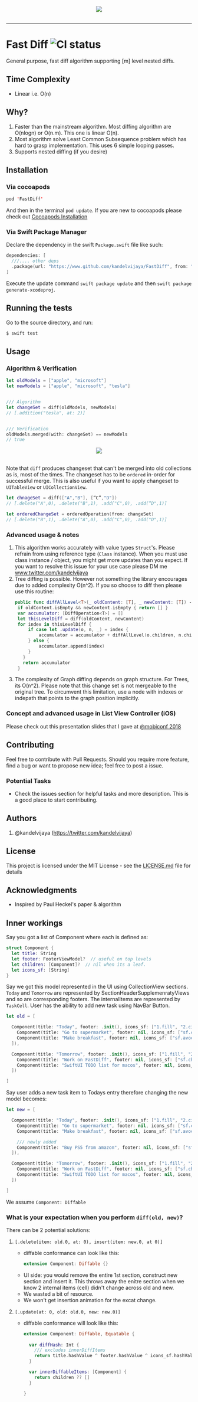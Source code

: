 <div align="center">
  <img src="logo.png"><br><br>
</div>

-----------------

# Fast Diff ![CI status](https://img.shields.io/badge/build-passing-brightgreen.svg)

General purpose, fast diff algorithm supporting [m] level nested diffs. 

## Time Complexity
- Linear i.e. O(n)

## Why?
1. Faster than the mainstream algorithm. Most diffing algorithm are O(nlogn) or O(n.m). This one is linear O(n).
2. Most algorithm solve Least Common Subsequence problem which has hard to grasp implementation. This uses 6 simple looping passes.
3. Supports nested diffing (if you desire)

## Installation
### Via cocoapods
```swift
pod 'FastDiff'
```
And then in the terminal `pod update`. If you are new to cocoapods please check out [Cocoapods Installation](https://guides.cocoapods.org/using/using-cocoapods)

### Via Swift Package Manager
Declare the dependency in the swift `Package.swift` file like such:
```swift
dependencies: [
  ///.... other deps
  .package(url: "https://www.github.com/kandelvijaya/FastDiff", from: "1.0.0"),
]
```

Execute the update command `swift package update` and then `swift package generate-xcodeproj`.

## Running the tests

Go to the source directory, and run:
```swift
$ swift test
```

## Usage
   
### Algorithm & Verification
```swift
let oldModels = ["apple", "microsoft"]
let newModels = ["apple", "microsoft", "tesla"]


/// Algorithm
let changeSet = diff(oldModels, newModels)
// [.addition("tesla", at: 2)]


/// Verification
oldModels.merged(with: changeSet) == newModels 
// true
```

<div align="center">
  <img src="./Documentation/diffConcept1.png"><br><br>
</div>


Note that `diff` produces changeset that can't be merged into old collections as is, most of the times. 
The changeset has to be `ordered` in-order for successful merge. This is also useful if you want to
apply changeset to `UITableView` or `UICollectionView`.

```swift
let chnageSet = diff(["A","B"], [“C”,"D"])
// [.delete("A",0), .delete("B",1), .add("C",0), .add(“D",1)]

let orderedChangeSet = orderedOperation(from: changeSet)
// [.delete("B",1), .delete("A",0), .add("C",0), .add("D",1)]

```

### Advanced usage & notes
1. This algorithm works accurately with value types `Struct`'s. Please refrain from using reference type (`Class` instance). When you must use class instance / object, you might get more updates than you expect. If you want to resolve this issue for your use case please DM me www.twitter.com/kandelvijaya
2. Tree diffing is possible. However not something the library encourages due to added complexity O(n^2). If you so choose to diff then please use this routine:
   ```swift
   public func diffAllLevel<T>(_ oldContent: [T], _ newContent: [T]) -> [DiffOperation<T>] where T: Diffable, T.InternalItemType == T {
    if oldContent.isEmpty && newContent.isEmpty { return [] }
    var accumulator: [DiffOperation<T>] = []
    let thisLevelDiff = diff(oldContent, newContent)
    for index in thisLevelDiff {
        if case let .update(o, n, _) = index {
            accumulator = accumulator + diffAllLevel(o.children, n.children)
        } else {
            accumulator.append(index)
        }
      }
      return accumulator
    }

   ```
3. The complexity of Graph diffing depends on graph structure. For Trees, its O(n^2). Please note that this change set is not mergeable to the original tree. To circumvent this limitation, use a node with indexes or indepath that points to the graph position implicitly. 

### Concept and advanced usage in List View Controller (iOS)
Please check out this presentation slides that I gave at [@mobiconf 2018](https://drive.google.com/file/d/1eY0k_5sHBDgK6Qx6-VR3HTmCQEi9qaW3/view?usp=sharing)

## Contributing

Feel free to contribute with Pull Requests. Should you require more feature, find a bug or want to propose new idea; feel free to post a issue. 

### Potential Tasks
- Check the issues section for helpful tasks and more description. This is a good place to start contributing. 

## Authors

1. @kandelvijaya (https://twitter.com/kandelvijaya)

## License

This project is licensed under the MIT License - see the [LICENSE.md](LICENSE.md) file for details

## Acknowledgments

* Inspired by Paul Heckel's paper & algorithm 


## Inner workings 
Say you got a list of Component where each is defined as:

```swift
struct Component {
  let title: String 
  let footer: FooterViewModel?  // useful on top levels 
  let children: [Component]?  // nil when its a leaf. 
  let icons_sf: [String] 
}
```

Say we got this model represented in the UI using CollectionView sections. `Today` and `Tomorrow` are represented by SectionHeaderSupplemenratyViews and so are corresponding footers. The internalItems are represented by `TaskCell`. User has the ability to add new task using NavBar Button. 

```swift
let old = [

  Component(title: "Today", footer: .init(), icons_sf: ["1.fill", "2.circle"], children: [
    Component(title: "Go to supermarket", footer: nil, icons_sf: ["sf.cucumber"], children: nil), 
    Component(title: "Make breakfast", footer: nil, icons_sf: ["sf.avocado"], children: nil)
  ]), 

  Component(title: "Tomorrow", footer: .init(), icons_sf: ["1.fill", "2.circle"], children: [
    Component(title: "Work on FastDiff", footer: nil, icons_sf: ["sf.chopsticks"], children: nil), 
    Component(title: "SwiftUI TODO list for macos", footer: nil, icons_sf: ["sf.pen"], children: nil)
  ])

]
```

Say user adds a new task item to Todays entry therefore changing the new model becomes:
```swift
let new = [

  Component(title: "Today", footer: .init(), icons_sf: ["1.fill", "2.circle"], children: [
    Component(title: "Go to supermarket", footer: nil, icons_sf: ["sf.cucumber"], children: nil), 
    Component(title: "Make breakfast", footer: nil, icons_sf: ["sf.avocado"], children: nil), 

    /// newly added
    Component(title: "Buy PS5 from amazon", footer: nil, icons_sf: ["sf.play"], children: nil), 
  ]), 

  Component(title: "Tomorrow", footer: .init(), icons_sf: ["1.fill", "2.circle"], children: [
    Component(title: "Work on FastDiff", footer: nil, icons_sf: ["sf.chopsticks"], children: nil), 
    Component(title: "SwiftUI TODO list for macos", footer: nil, icons_sf: ["sf.pen"], children: nil)
  ])

]
```

We assume `Component: Diffable`

### What is your expectation when you perform `diff(old, new)`?
There can be 2 potential solutions:

1. `[.delete(item: old.0, at: 0), insert(item: new.0, at 0)]`

    - diffable conformance can look like this:
      ```swift 
      extension Component: Diffable {}
      ```
    - UI side: you would remove the entire 1st section, construct new section and insert it. This throws away the enitre section when we know 2 internal items (cell) didn't change across old and new. 
    - We wasted a bit of resource. 
    - We won't get insertion animation for the excat change. 

2. `[.update(at: 0, old: old.0, new: new.0)]`
    - diffable conformance will look like this:
      ```swift
      extension Component: Diffable, Equatable {
        
        var diffHash: Int {
          /// excludes innerDiffItems 
          return title.hashValue ^ footer.hashValue ^ icons_sf.hashValue
        }

        var innerDiffableItems: [Component] {
          return children ?? []
        }

      }
      ```
